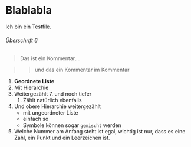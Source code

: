 
# Blablabla
Ich bin ein Testfile.

###### Überschrift 6

> Das ist ein Kommentar,...

>> und das ein Kommentar im Kommentar

1. **Geordnete Liste**
  7. Mit Hierarchie
  1. Weitergezählt
     7. und noch tiefer
     1. Zählt natürlich ebenfalls
1. Und obere     Hierarchie weitergezählt
   - mit ungeordneter Liste
   + einfach so
   * Symbole können sogar `gemischt` werden
9. Welche Nummer am Anfang steht ist egal, wichtig ist nur, dass es eine Zahl, ein Punkt und ein Leerzeichen ist.
